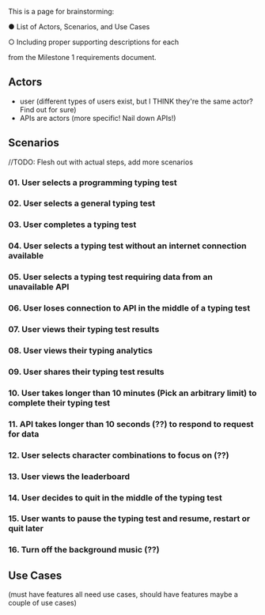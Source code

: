 This is a page for brainstorming:

● List of Actors, Scenarios, and Use Cases

○ Including proper supporting descriptions for each

from the Milestone 1 requirements document.

## Actors
- user (different types of users exist, but I THINK they're the same actor? Find out for sure)
- APIs are actors (more specific! Nail down APIs!)

## Scenarios
//TODO: Flesh out with actual steps, add more scenarios
### 01. User selects a programming typing test
### 02. User selects a general typing test
### 03. User completes a typing test
### 04. User selects a typing test without an internet connection available
### 05. User selects a typing test requiring data from an unavailable API
### 06. User loses connection to API in the middle of a typing test
### 07. User views their typing test results
### 08. User views their typing analytics
### 09. User shares their typing test results
### 10. User takes longer than 10 minutes (Pick an arbitrary limit) to complete their typing test
### 11. API takes longer than 10 seconds (??) to respond to request for data
### 12. User selects character combinations to focus on (??)
### 13. User views the leaderboard
### 14. User decides to quit in the middle of the typing test
### 15. User wants to pause the typing test and resume, restart or quit later
### 16. Turn off the background music (??)

## Use Cases

(must have features all need use cases, should have features maybe a couple of use cases)

